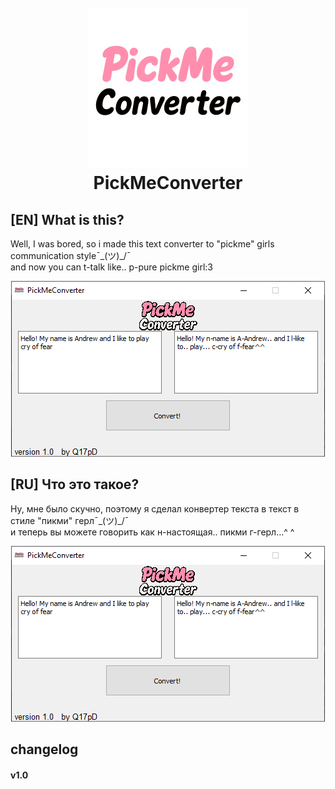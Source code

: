 <h1 align="center">
  <br>
  <img src="_internal/img/logo_whiteOutline.png" height="256" width="256">
  <br>
  PickMeConverter
  <br>
</h1>

## [EN] What is this?
Well, I was bored, so i made this text converter to "pickme" girls communication style¯\_(ツ)_/¯  
and now you can t-talk like.. p-pure pickme girl:3
<p align="center">
  <img src="_internal/img/showcase.png">
</p>

## [RU] Что это такое?
Ну, мне было скучно, поэтому я сделал конвертер текста в текст в стиле "пикми" герл¯\_(ツ)_/¯  
и теперь вы можете говорить как н-настоящая.. пикми г-герл...^ ^
<p align="center">
  <img src="_internal/img/showcase.png">
</p>


## changelog
#### v1.0